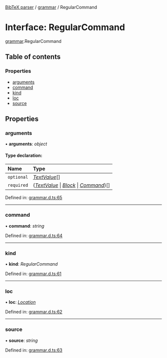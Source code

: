 [BibTeX parser](../README.md) / [grammar](../modules/grammar.md) / RegularCommand

# Interface: RegularCommand

[grammar](../modules/grammar.md).RegularCommand

## Table of contents

### Properties

- [arguments](grammar.regularcommand.md#arguments)
- [command](grammar.regularcommand.md#command)
- [kind](grammar.regularcommand.md#kind)
- [loc](grammar.regularcommand.md#loc)
- [source](grammar.regularcommand.md#source)

## Properties

### arguments

• **arguments**: *object*

#### Type declaration:

Name | Type |
:------ | :------ |
`optional` | [*TextValue*](grammar.textvalue.md)[] |
`required` | ([*TextValue*](grammar.textvalue.md) \| [*Block*](grammar.block.md) \| [*Command*](../modules/grammar.md#command))[] |

Defined in: [grammar.d.ts:65](https://github.com/retorquere/bibtex-parser/blob/master/grammar.d.ts#L65)

___

### command

• **command**: *string*

Defined in: [grammar.d.ts:64](https://github.com/retorquere/bibtex-parser/blob/master/grammar.d.ts#L64)

___

### kind

• **kind**: *RegularCommand*

Defined in: [grammar.d.ts:61](https://github.com/retorquere/bibtex-parser/blob/master/grammar.d.ts#L61)

___

### loc

• **loc**: [*Location*](grammar.location.md)

Defined in: [grammar.d.ts:62](https://github.com/retorquere/bibtex-parser/blob/master/grammar.d.ts#L62)

___

### source

• **source**: *string*

Defined in: [grammar.d.ts:63](https://github.com/retorquere/bibtex-parser/blob/master/grammar.d.ts#L63)
